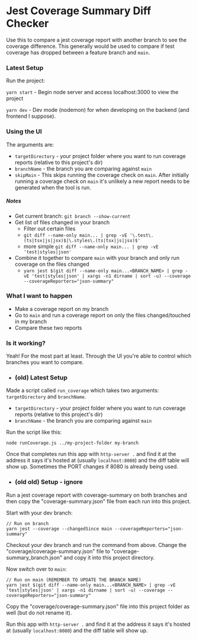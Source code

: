 # Jest Coverage Summary Diff Checker

Use this to compare a jest coverage report with another branch to see the coverage difference. This generally would be used to compare if test coverage has dropped between a feature branch and `main`.

### Latest Setup

Run the project:

`yarn start` - Begin node server and access localhost:3000 to view the project

`yarn dev` - Dev mode (nodemon) for when developing on the backend (and frontend I suppose).

### Using the UI

The arguments are:

- `targetDirectory` - your project folder where you want to run coverage reports (relative to this project's dir)
- `branchName` - the branch you are comparing against `main`
- `skipMain` - This skips running the coverage check on `main`. After initially running a coverage check on `main` it's unlikely a new report needs to be generated when the tool is run.

##### Notes

- Get current branch: `git branch --show-current`
- Get list of files changed in your branch
  - Filter out certain files
  - `git diff --name-only main... | grep -vE '\.test\.(ts|tsx|js|jsx)$|\.styles\.(ts|tsx|js|jsx)$'`
  - more simple `git diff --name-only main... | grep -vE 'test|styles|json'`
- Combine it together to compare `main` with your branch and only run coverage on the files changed
  - `yarn jest $(git diff --name-only main...<BRANCH_NAME> | grep -vE 'test|styles|json' | xargs -n1 dirname | sort -u) --coverage --coverageReporters="json-summary"`

### What I want to happen

- Make a coverage report on my branch
- Go to `main` and run a coverage report on only the files changed/touched in my branch
- Compare these two reports

### Is it working?

Yeah! For the most part at least. Through the UI you're able to control which branches you want to compare.

- ### (old) Latest Setup

Made a script called `run_coverage` which takes two arguments: `targetDirectory` and `branchName`.

- `targetDirectory` - your project folder where you want to run coverage reports (relative to this project's dir)
- `branchName` - the branch you are comparing against `main`

Run the script like this:

```
node runCoverage.js ../my-project-folder my-branch
```

Once that completes run this app with `http-server .` and find it at the address it says it's hosted at (usually `localhost:8080`) and the diff table will show up. Sometimes the PORT changes if 8080 is already being used.

- ### (old old) Setup - ignore

Run a jest coverage report with coverage-summary on both branches and then copy the "coverage-summary.json" file from each run into this project.

Start with your dev branch:

```
// Run on branch
yarn jest --coverage --changedSince main --coverageReporters="json-summary"
```

Checkout your dev branch and run the command from above. Change the "coverage/coverage-summary.json" file to "coverage-summary_branch.json" and copy it into this project directory.

Now switch over to `main`:

```
// Run on main (REMEMBER TO UPDATE THE BRANCH NAME)
yarn jest $(git diff --name-only main...<BRANCH_NAME> | grep -vE 'test|styles|json' | xargs -n1 dirname | sort -u) --coverage --coverageReporters="json-summary"
```

Copy the "coverage/coverage-summary.json" file into this project folder as well (but do not rename it).

Run this app with `http-server .` and find it at the address it says it's hosted at (usually `localhost:8080`) and the diff table will show up.
